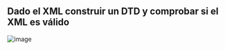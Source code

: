 ## Dado el XML  construir un DTD y comprobar si el XML es válido

![image](https://github.com/user-attachments/assets/06131a1b-462a-40e8-85d5-42ea0e051b92)
